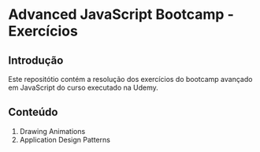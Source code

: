 # Advanced JavaScript Bootcamp - Exercícios
## Introdução
Este repositótio contém a resolução dos exercícios do bootcamp avançado em JavaScript do curso executado na Udemy.
## Conteúdo
1. Drawing Animations
1. Application Design Patterns